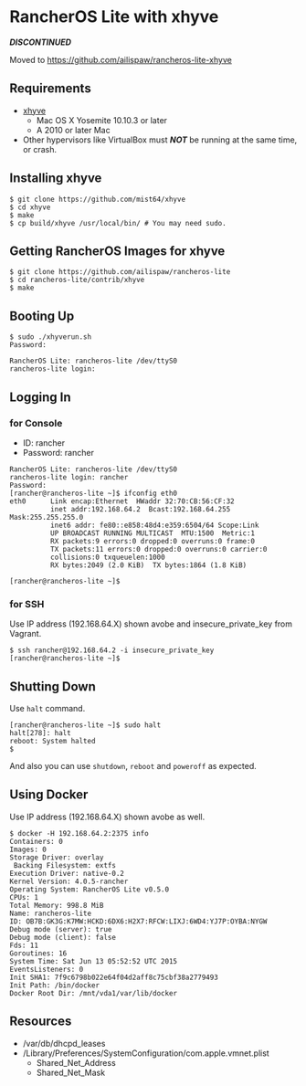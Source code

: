 # RancherOS Lite with xhyve

***DISCONTINUED***

Moved to https://github.com/ailispaw/rancheros-lite-xhyve

## Requirements

- [xhyve](https://github.com/mist64/xhyve)
	- Mac OS X Yosemite 10.10.3 or later
	- A 2010 or later Mac
- Other hypervisors like VirtualBox must ***NOT*** be running at the same time, or crash.

## Installing xhyve

```
$ git clone https://github.com/mist64/xhyve
$ cd xhyve
$ make
$ cp build/xhyve /usr/local/bin/ # You may need sudo.
```

## Getting RancherOS Images for xhyve

```
$ git clone https://github.com/ailispaw/rancheros-lite
$ cd rancheros-lite/contrib/xhyve
$ make
```

## Booting Up

```
$ sudo ./xhyverun.sh
Password:

RancherOS Lite: rancheros-lite /dev/ttyS0
rancheros-lite login: 
```

## Logging In

### for Console
- ID: rancher
- Password: rancher

```
RancherOS Lite: rancheros-lite /dev/ttyS0
rancheros-lite login: rancher
Password: 
[rancher@rancheros-lite ~]$ ifconfig eth0
eth0      Link encap:Ethernet  HWaddr 32:70:CB:56:CF:32
          inet addr:192.168.64.2  Bcast:192.168.64.255  Mask:255.255.255.0
          inet6 addr: fe80::e858:48d4:e359:6504/64 Scope:Link
          UP BROADCAST RUNNING MULTICAST  MTU:1500  Metric:1
          RX packets:9 errors:0 dropped:0 overruns:0 frame:0
          TX packets:11 errors:0 dropped:0 overruns:0 carrier:0
          collisions:0 txqueuelen:1000
          RX bytes:2049 (2.0 KiB)  TX bytes:1864 (1.8 KiB)

[rancher@rancheros-lite ~]$ 
```

### for SSH

Use IP address (192.168.64.X) shown avobe and insecure_private_key from Vagrant.

```
$ ssh rancher@192.168.64.2 -i insecure_private_key
[rancher@rancheros-lite ~]$ 
```

## Shutting Down

Use `halt` command.

```
[rancher@rancheros-lite ~]$ sudo halt
halt[278]: halt
reboot: System halted
$ 
```

And also you can use `shutdown`, `reboot` and `poweroff` as expected.

## Using Docker

Use IP address (192.168.64.X) shown avobe as well.

```
$ docker -H 192.168.64.2:2375 info
Containers: 0
Images: 0
Storage Driver: overlay
 Backing Filesystem: extfs
Execution Driver: native-0.2
Kernel Version: 4.0.5-rancher
Operating System: RancherOS Lite v0.5.0
CPUs: 1
Total Memory: 998.8 MiB
Name: rancheros-lite
ID: OB7B:GK3G:K7MW:HCKD:6DX6:H2X7:RFCW:LIXJ:6WD4:YJ7P:OYBA:NYGW
Debug mode (server): true
Debug mode (client): false
Fds: 11
Goroutines: 16
System Time: Sat Jun 13 05:52:52 UTC 2015
EventsListeners: 0
Init SHA1: 7f9c6798b022e64f04d2aff8c75cbf38a2779493
Init Path: /bin/docker
Docker Root Dir: /mnt/vda1/var/lib/docker
```

## Resources

- /var/db/dhcpd_leases
- /Library/Preferences/SystemConfiguration/com.apple.vmnet.plist
  - Shared_Net_Address
  - Shared_Net_Mask
